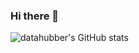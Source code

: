 ### Hi there 👋

<!--
**datahubber/datahubber** is a ✨ _special_ ✨ repository because its `README.md` (this file) appears on your GitHub profile.

Here are some ideas to get you started:

- 🔭 I’m currently working on Kaggle
- 🌱 I’m currently learning Machine Learning

-->
![datahubber's GitHub stats](https://github-readme-stats.vercel.app/api?username=datahubber&show_icons=true)
